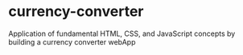 # currency-converter
Application of fundamental HTML, CSS, and JavaScript concepts by building a currency converter webApp
